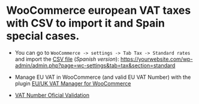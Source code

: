 
# WooCommerce european VAT taxes with CSV to import it and Spain special cases.

* You can go to `WooCommerce -> settings -> Tab Tax -> Standard rates` and import the [CSV file](tax_rates.csv) (*Spanish version*): https://yourwebsite.com/wp-admin/admin.php?page=wc-settings&tab=tax&section=standard

* Manage EU VAT in WooCommerce (and valid EU VAT Number) with the plugin [EU/UK VAT Manager for WooCommerce](https://wpfactory.com/item/eu-vat-for-woocommerce/)

* [VAT Number Oficial Validation](https://ec.europa.eu/taxation_customs/vies/#/vat-validation)

